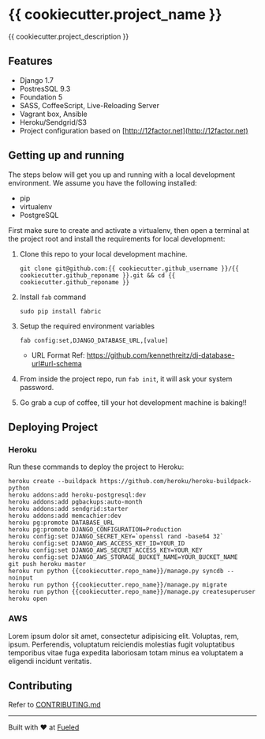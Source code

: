 {{ cookiecutter.project_name }}
==============================

{{ cookiecutter.project_description }}

Features
--------

* Django 1.7
* PostresSQL 9.3
* Foundation 5
* SASS, CoffeeScript, Live-Reloading Server
* Vagrant box, Ansible
* Heroku/Sendgrid/S3
* Project configuration based on [http://12factor.net](http://12factor.net)


## Getting up and running

The steps below will get you up and running with a local development environment. We assume you have the following installed:

* pip
* virtualenv
* PostgreSQL

First make sure to create and activate a virtualenv, then open a terminal at the project root and install the requirements for local development:

1. Clone this repo to your local development machine.

    ```
    git clone git@github.com:{{ cookiecutter.github_username }}/{{ cookiecutter.github_reponame }}.git && cd {{ cookiecutter.github_reponame }}
    ```

2. Install `fab` command

    ```
    sudo pip install fabric
    ```

3. Setup the required environment variables

    ```
    fab config:set,DJANGO_DATABASE_URL,[value]
    ```
    * URL Format Ref: https://github.com/kennethreitz/dj-database-url#url-schema

4. From inside the project repo, run `fab init`, it will ask your system password.

5. Go grab a cup of coffee, till your hot development machine is baking!!



## Deploying Project

### Heroku

Run these commands to deploy the project to Heroku:

```
heroku create --buildpack https://github.com/heroku/heroku-buildpack-python
heroku addons:add heroku-postgresql:dev
heroku addons:add pgbackups:auto-month
heroku addons:add sendgrid:starter
heroku addons:add memcachier:dev
heroku pg:promote DATABASE_URL
heroku pg:promote DJANGO_CONFIGURATION=Production
heroku config:set DJANGO_SECRET_KEY=`openssl rand -base64 32`
heroku config:set DJANGO_AWS_ACCESS_KEY_ID=YOUR_ID
heroku config:set DJANGO_AWS_SECRET_ACCESS_KEY=YOUR_KEY
heroku config:set DJANGO_AWS_STORAGE_BUCKET_NAME=YOUR_BUCKET_NAME
git push heroku master
heroku run python {{cookiecutter.repo_name}}/manage.py syncdb --noinput
heroku run python {{cookiecutter.repo_name}}/manage.py migrate
heroku run python {{cookiecutter.repo_name}}/manage.py createsuperuser
heroku open
```


### AWS

Lorem ipsum dolor sit amet, consectetur adipisicing elit. Voluptas, rem, ipsum. Perferendis, voluptatum reiciendis molestias fugit voluptatibus temporibus vitae fuga expedita laboriosam totam minus ea voluptatem a eligendi incidunt veritatis.


## Contributing

Refer to [CONTRIBUTING.md][contributing]

[contributing]: http://github.com/{{cookiecutter.github_username}}/{{cookiecutter.github_username}}/tree/master/CONTRIBUTING.md

--------
Built with ♥ at [Fueled](http://fueled.com)

